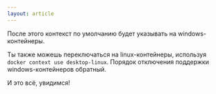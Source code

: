 ```yaml
---
layout: article
---
```

После этого контекст по умолчанию будет указывать на windows-контейнеры.

Ты также можешь переключаться на linux-контейнеры, используя `docker context use desktop-linux`. Порядок отключения поддержки windows-контейнеров обратный.

И это всё, увидимся!
